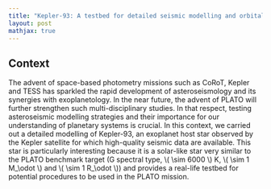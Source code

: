 ```yaml
---
title: "Kepler-93: A testbed for detailed seismic modelling and orbital evolution of super-Earths around solar-like stars"
layout: post
mathjax: true
---
```


## Context

The advent of space-based photometry missions such as CoRoT, Kepler and TESS has sparkled the rapid development of asteroseismology and its synergies with exoplanetology. In the near future, the advent of PLATO will further strengthen such multi-disciplinary studies. In that respect, testing asteroseismic modelling strategies and their importance for our understanding of planetary systems is crucial. In this context, we carried out a detailed modelling of Kepler-93, an exoplanet host star observed by the Kepler satellite for which high-quality seismic data are available. This star is particularly interesting because it is a solar-like star very similar to the PLATO benchmark target (G spectral type, \\( \sim 6000 \\) K, \\( \sim 1 M_\odot \\) and \\( \sim 1 R_\odot \\)) and provides a real-life testbed for potential procedures to be used in the PLATO mission.

